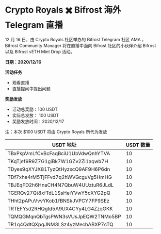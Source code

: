 # Crypto Royals ✖️ Bifrost 海外 Telegram 直播

12 月 16 日，由 Crypto Royals 社区举办的 Bifrost Telegram 社区 AMA ，Bifrost Community Manager 将在直播中面向 Bifrost 社区的小伙伴介绍 Bifrost 以及 Bifrost vETH Mint Drop 活动。

**日期：2020/12/16**

**活动任务**

  - 观看直播
  - 直播提问中提出问题

**奖励发放**

- 活动总奖励：100 USDT
- 实际总发放： 100 USDT
- 奖励发放时间：2020/12/17

注：本次 $100 USDT 将由 Crypto Royals 所代为发放

| USDT 地址                            | USDT 数量 |
| ---------------------------------- | ------- |
| TBxPkpVmLfCvBcFaqBciU1UbVdwQnhYTVA | 10      |
| TKqTjef9R9Z7G1giBk7W1GZv2Zi1aqwb7H | 10      |
| TDyes9qXYJX81TyzQtHyzxcQ9AF9H6P6dn | 10      |
| TDf7xhe4rM5TjFFvd7q2hWVGcguVg5HmHG | 10      |
| TBJEqFD2h6HnaCH4N7QbuW4UUztuR6JLdL | 10      |
| TGERQv27Qt8xfTdL1SsHeiYVwY5cXYG2pQ | 10      |
| THht2pAPuVvvYKob1fBNSkJVPCY7FP9SEz | 10      |
| TRTEFYsd2RHQgtd5A9UX4CYy4LG4ZzqGKK | 10      |
| TQMQGMqnQbTgsPWN3sVUsJpEQW2TNMo5BP | 10      |
| TR1q4QdtQXpqJNM3LSz4yzMechABXP7cTQ | 10      |
